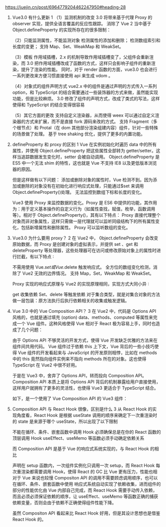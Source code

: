 https://juejin.cn/post/6964779204462247950#heading-28

1. Vue3.0 有什么更新 1
   （1）监测机制的改变
   3.0 将带来基于代理 Proxy 的 observer 实现，提供全语言覆盖的反应性跟踪。
   消除了 Vue 2 当中基于 Object.defineProperty 的实现所存在的很多限制：

   （2）只能监测属性，不能监测对象
   检测属性的添加和删除；
   检测数组索引和长度的变更；
   支持 Map、Set、WeakMap 和 WeakSet。

   （3）模板
   作用域插槽，2.x 的机制导致作用域插槽变了，父组件会重新渲染，而 3.0 把作用域插槽改成了函数的方式，这样只会影响子组件的重新渲染，提升了渲染的性能。
   同时，对于 render 函数的方面，vue3.0 也会进行一系列更改来方便习惯直接使用 api 来生成 vdom 。

   （4）对象式的组件声明方式
   vue2.x 中的组件是通过声明的方式传入一系列 option，和 TypeScript 的结合需要通过一些装饰器的方式来做，虽然能实现功能，但是比较麻烦。
   3.0 修改了组件的声明方式，改成了类式的写法，这样使得和 TypeScript 的结合变得很容易

   （5）其它方面的更改
   支持自定义渲染器，从而使得 weex 可以通过自定义渲染器的方式来扩展，而不是直接 fork 源码来改的方式。
   支持 Fragment（多个根节点）和 Protal（在 dom 其他部分渲染组建内容）组件，针对一些特殊的场景做了处理。
   基于 tree shaking 优化，提供了更多的内置功能。

2. defineProperty 和 proxy 的区别 1
   Vue 在实例初始化时遍历 data 中的所有属性，并使用 Object.defineProperty 把这些属性全部转为 getter/setter。这样当追踪数据发生变化时，setter 会被自动调用。
   Object.defineProperty 是 ES5 中一个无法 shim 的特性，这也就是 Vue 不支持 IE8 以及更低版本浏览器的原因。

   但是这样做有以下问题：
   添加或删除对象的属性时，Vue 检测不到。因为添加或删除的对象没有在初始化进行响应式处理，只能通过$set 来调用 Object.defineProperty()处理。
   无法监控到数组下标和长度的变化。

   Vue3 使用 Proxy 来监控数据的变化。Proxy 是 ES6 中提供的功能，其作用为：用于定义基本操作的自定义行为（如属性查找，赋值，枚举，函数调用等）。相对于 Object.defineProperty()，其有以下特点：
   Proxy 直接代理整个对象而非对象属性，这样只需做一层代理就可以监听同级结构下的所有属性变化，包括新增属性和删除属性。
   Proxy 可以监听数组的变化。

3. Vue3.0 为什么要用 proxy？ 2
   在 Vue2 中， 0bject.defineProperty 会改变原始数据，而 Proxy 是创建对象的虚拟表示，并提供 set 、get 和 deleteProperty 等处理器，这些处理器可在访问或修改原始对象上的属性时进行拦截，有以下特点 ∶

   不需用使用 Vue.$set 或 Vue.$delete 触发响应式。
   全方位的数组变化检测，消除了 Vue2 无效的边界情况。
   支持 Map，Set，WeakMap 和 WeakSet。

   Proxy 实现的响应式原理与 Vue2 的实现原理相同，实现方式大同小异 ∶

   get 收集依赖
   Set、delete 等触发依赖
   对于集合类型，就是对集合对象的方法做一层包装：原方法执行后执行依赖相关的收集或触发逻辑。

4. Vue 3.0 中的 Vue Composition API？ 3
   在 Vue2 中，代码是 Options API 风格的，也就是通过填充 (option) data、methods、computed 等属性来完成一个 Vue 组件。这种风格使得 Vue 相对于 React 极为容易上手，同时也造成了几个问题：

   由于 Options API 不够灵活的开发方式，使得 Vue 开发缺乏优雅的方法来在组件间共用代码。
   Vue 组件过于依赖 this 上下文，Vue 背后的一些小技巧使得 Vue 组件的开发看起来与 JavaScript 的开发原则相悖，比如在 methods 中的 this 竟然指向组件实例来不指向 methods 所在的对象。这也使得 TypeScript 在 Vue2 中很不好用。

   于是在 Vue3 中，舍弃了 Options API，转而投向 Composition API。Composition API 本质上是将 Options API 背后的机制暴露给用户直接使用，这样用户就拥有了更多的灵活性，也使得 Vue3 更适合于 TypeScript 结合。

   如下，是一个使用了 Vue Composition API 的 Vue3 组件：
   <template>
   <button @click="increment">
   Count: {{ count }}
   </button>
   </template>

    <script>
    // Composition API 将组件属性暴露为函数，因此第一步是导入所需的函数
    import { ref, computed, onMounted } from 'vue'
    
    export default {
      setup() {
    // 使用 ref 函数声明了称为 count 的响应属性，对应于Vue2中的data函数
        const count = ref(0)
    
    // Vue2中需要在methods option中声明的函数，现在直接声明
        function increment() {
          count.value++
        }
    // 对应于Vue2中的mounted声明周期
        onMounted(() => console.log('component mounted!'))
    
        return {
          count,
          increment
        }
      }
    }
    </script>

5. Composition API 与 React Hook 很像，区别是什么 3
   从 React Hook 的实现角度看，React Hook 是根据 useState 调用的顺序来确定下一次重渲染时的 state 是来源于哪个 useState，所以出现了以下限制

   不能在循环、条件、嵌套函数中调用 Hook
   必须确保总是在你的 React 函数的顶层调用 Hook
   useEffect、useMemo 等函数必须手动确定依赖关系

   而 Composition API 是基于 Vue 的响应式系统实现的，与 React Hook 的相比

   声明在 setup 函数内，一次组件实例化只调用一次 setup，而 React Hook 每次重渲染都需要调用 Hook，使得 React 的 GC 比 Vue 更有压力，性能也相对于 Vue 来说也较慢
   Compositon API 的调用不需要顾虑调用顺序，也可以在循环、条件、嵌套函数中使用
   响应式系统自动实现了依赖收集，进而组件的部分的性能优化由 Vue 内部自己完成，而 React Hook 需要手动传入依赖，而且必须必须保证依赖的顺序，让 useEffect、useMemo 等函数正确的捕获依赖变量，否则会由于依赖不正确使得组件性能下降。

   虽然 Compositon API 看起来比 React Hook 好用，但是其设计思想也是借鉴 React Hook 的。
